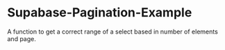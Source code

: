 # Supabase-Pagination-Example
A function to get a correct range of a select based in number of elements and page.
